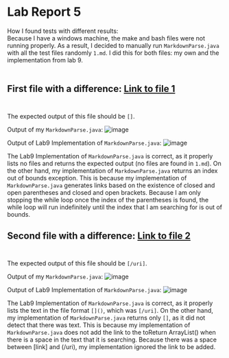 # Lab Report 5 <br>

How I found tests with different results:<br>
Because I have a windows machine, the make and bash files were not running properly. As a result, I decided to manually run ```MarkdownParse.java``` with all the test files randomly ```1.md```. I did this for both files: my own and the implementation from lab 9. <br>
<br>

## First file with a difference: [Link to file 1](https://github.com/nidhidhamnani/markdown-parser/blob/main/test-files/1.md) <br><br>

The expected output of this file should be ```[]```. <br>

Output of my ```MarkdownParse.java```:
![image](https://user-images.githubusercontent.com/99768694/171528488-a1fe37c6-7e1c-438b-85ac-f904e44b297c.png)

Output of Lab9 Implementation of ```MarkdownParse.java```:
![image](https://user-images.githubusercontent.com/99768694/171528537-2d706c9e-411c-4d6a-bb9e-f1b605df0ef5.png)

The Lab9 Implementation of ```MarkdownParse.java``` is correct, as it properly lists no files and returns the expected output (no files are found in ```1.md```). On the other hand, my implementation of ```MarkdownParse.java``` returns an index out of bounds exception. This is because my implementation of ```MarkdownParse.java``` generates links based on the existence of closed and open parentheses and closed and open brackets. Because I am only stopping the while loop once the index of the parentheses is found, the while loop will run indefinitely until the index that I am searching for is out of bounds.

## Second file with a difference: [Link to file 2](https://github.com/nidhidhamnani/markdown-parser/blob/main/test-files/510.md) <br><br>

The expected output of this file should be ```[/uri]```. <br>

Output of my ```MarkdownParse.java```:
![image](https://user-images.githubusercontent.com/99768694/171530721-153a78b4-f5eb-44eb-b88f-4ca020ecfb57.png)

Output of Lab9 Implementation of ```MarkdownParse.java```:
![image](https://user-images.githubusercontent.com/99768694/171530846-ffc2d28e-1c2a-4030-892a-d0bc1eae104a.png)

The Lab9 Implementation of ```MarkdownParse.java``` is correct, as it properly lists the text in the file format ```[]()```, which was ```[/uri]```. On the other hand, my implementation of ```MarkdownParse.java``` returns only ```[]```, as it did not detect that there was text. This is because my implementation of ```MarkdownParse.java``` does not add the link to the toReturn ArrayList() when there is a space in the text that it is searching. Because there was a space between [link] and (/uri), my implementation ignored the link to be added.
